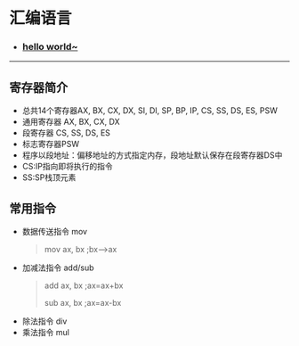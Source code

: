 # 汇编语言

<!DOCTYPE HTML>
<html>
<head></head>

<body>
<ul>
  <li><h3><a href=".\notes\hw.asm">hello world~</a></h3></li>
</ul>
<hr>

<h2>寄存器简介</h2>
<ul>
  <li><span>总共14个寄存器AX, BX, CX, DX, SI, DI, SP, BP, IP, CS, SS, DS, ES, PSW</span></li>
  <li><span>通用寄存器 AX, BX, CX, DX</span></li>
  <li><span>段寄存器 CS, SS, DS, ES</span></li>
  <li><span>标志寄存器PSW</span></li>
  <li><span>程序以段地址：偏移地址的方式指定内存，段地址默认保存在段寄存器DS中</span></li>
  <li><span>CS:IP指向即将执行的指令</span></li>
  <li><span>SS:SP栈顶元素</span></li>
</ul>

</body>
</html>

<h2>常用指令</h2>
<ul>
<li>数据传送指令 mov</li>
<blockquote>
  mov ax, bx      ;bx-->ax
</blockquote>
  
<li>加减法指令 add/sub</li>
<blockquote>
  <p>add ax, bx   ;ax=ax+bx</p>
  sub ax, bx   ;ax=ax-bx
</blockquote>

<li>除法指令 div</li>
<li>乘法指令 mul</li>
</ul>
